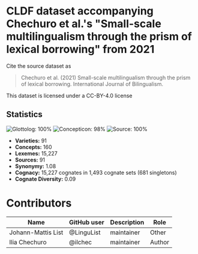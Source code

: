 # CLDF dataset accompanying Chechuro et al.'s "Small-scale multilingualism through the prism of lexical borrowing" from 2021

Cite the source dataset as

> Chechuro et al. (2021) Small-scale multilingualism through the prism of lexical borrowing. International Journal of Bilingualism.

This dataset is licensed under a CC-BY-4.0 license

## Statistics


![Glottolog: 100%](https://img.shields.io/badge/Glottolog-100%25-brightgreen.svg "Glottolog: 100%")
![Concepticon: 98%](https://img.shields.io/badge/Concepticon-98%25-green.svg "Concepticon: 98%")
![Source: 100%](https://img.shields.io/badge/Source-100%25-brightgreen.svg "Source: 100%")

- **Varieties:** 91
- **Concepts:** 160
- **Lexemes:** 15,227
- **Sources:** 91
- **Synonymy:** 1.08
- **Cognacy:** 15,227 cognates in 1,493 cognate sets (681 singletons)
- **Cognate Diversity:** 0.09

# Contributors

Name | GitHub user | Description | Role
--- | --- | --- | ---
Johann-Mattis List | @LinguList | maintainer |Other 
Ilia Chechuro | @ilchec | maintainer | Author


